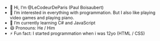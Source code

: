 - 👋 Hi, I’m @LeCodeurDeParis (Paul Boisaubert)
- 👀 I’m interested in everything with programmation. But I also like playing video games and playing piano. 
- 🌱 I’m currently learning C# and JavaScript
- 😄 Pronouns: He / Him
- ⚡ Fun fact: I started programmation when i was 12yo (HTML / CSS)

<!---
LeCodeurDeParis/LeCodeurDeParis is a ✨ special ✨ repository because its `README.md` (this file) appears on your GitHub profile.
You can click the Preview link to take a look at your changes.
--->
